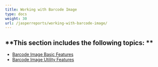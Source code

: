 ```yaml
---
title: Working with Barcode Image
type: docs
weight: 30
url: /jasperreports/working-with-barcode-image/
---
```


**This section includes the following topics: 
**
----------------------------------------------
- [Barcode Image Basic Features](/barcode/jasperreports/barcode-image-basic-features/) 
- [Barcode Image Utility Features](/barcode/jasperreports/barcode-image-utility-features/) 
